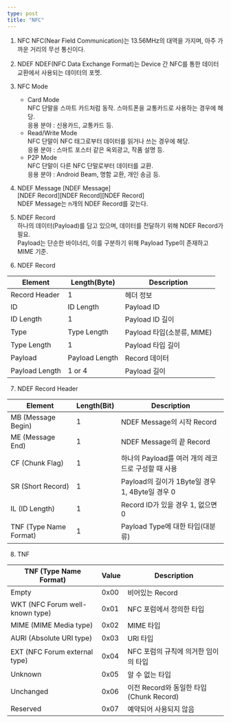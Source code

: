 ```yaml
---
type: post
title: "NFC"
---
```


1. NFC
NFC(Near Field Communication)는 13.56MHz의 대역을 가지며, 아주 가까운 거리의 무선 통신이다. 

2. NDEF
NDEF(NFC Data Exchange Format)는 Device 간 NFC를 통한 데이터 교환에서 사용되는 데이터의 포멧.

3. NFC Mode
    * Card Mode  
    NFC 단말을 스마트 카드처럼 동작. 스마트폰을 교통카드로 사용하는 경우에 해당.  
    응용 분야 : 신용카드, 교통카드 등.
    * Read/Write Mode  
    NFC 단말이 NFC 태그로부터 데이터를 읽거나 쓰는 경우에 해당.  
    응용 분야 : 스마트 포스터 같은 옥외광고, 작품 설명 등.
    * P2P Mode  
    NFC 단말이 다른 NFC 단말로부터 데이터를 교환.  
    응용 분야 : Android Beam, 명함 교환, 개인 송금 등.

4. NDEF Message
[NDEF Message]  
[NDEF Record][NDEF Record][NDEF Record]  
NDEF Message는 n개의 NDEF Record를 갖는다.  

5. NDEF Record  
하나의 데이터(Payload)를 담고 있으며, 데이터를 전달하기 위해 NDEF Record가 필요.  
Payload는 단순한 바이너리, 이를 구분하기 위해 Payload Type이 존재하고 MIME 기준.

6. NDEF Record

| Element        | Length(Byte)   | Description                |
|----------------|----------------|----------------------------|
| Record Header  | 1              | 헤더 정보                  |
| ID             | ID Length      | Payload ID                 |
| ID Length      | 1              | Payload ID 길이            |
| Type           | Type Length    | Payload 타입(소분류, MIME) |
| Type Length    | 1              | Payload 타입 길이          |
| Payload        | Payload Length | Record 데이터              |
| Payload Length | 1 or 4         | Payload 길이               |

7. NDEF Record Header

| Element                | Length(Bit) | Description                                        |
|------------------------|-------------|----------------------------------------------------|
| MB (Message Begin)     | 1           | NDEF Message의 시작 Record                         |
| ME (Message End)       | 1           | NDEF Message의 끝 Record                           |
| CF (Chunk Flag)        | 1           | 하나의 Payload를 여러 개의 레코드로 구성할 때 사용 |
| SR (Short Record)      | 1           | Payload의 길이가 1Byte일 경우 1, 4Byte일 경우 0    |
| IL (ID Length)         | 1           | Record ID가 있을 경우 1, 없으면 0                  |
| TNF (Type Name Format) | 1           | Payload Type에 대한 타입(대분류)                   |

8. TNF

| TNF (Type Name Format)          | Value | Description                             |
|---------------------------------|-------|-----------------------------------------|
| Empty                           | 0x00  | 비어있는 Record                         |
| WKT (NFC Forum well-known type) | 0x01  | NFC 포럼에서 정의한 타입                |
| MIME (MIME Media type)          | 0x02  | MIME 타입                               |
| AURI (Absolute URI type)        | 0x03  | URI 타입                                |
| EXT (NFC Forum external type)   | 0x04  | NFC 포럼의 규칙에 의거한 임이의 타입    |
| Unknown                         | 0x05  | 알 수 없는 타입                         |
| Unchanged                       | 0x06  | 이전 Record와 동일한 타입(Chunk Record) |
| Reserved                        | 0x07  | 예약되어 사용되지 않음                  |

